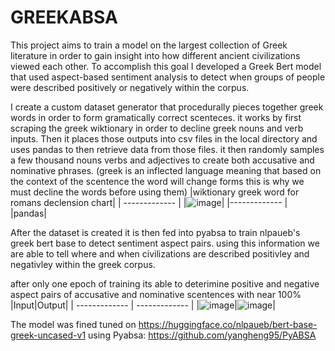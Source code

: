 # GREEKABSA
This project aims to train a model on the largest collection of Greek literature in order to gain insight into how different ancient civilizations viewed each other.
To accomplish this goal I developed a Greek Bert model that used aspect-based sentiment analysis to detect when groups of people were described positively or negatively within the corpus.

I create a custom dataset generator that procedurally pieces together greek words in order to form gramatically correct scenteces. it works by first scraping the greek wiktionary in order to decline greek nouns and verb inputs. Then it places those outputs into csv files in the local directory and uses pandas to then retrieve data from those files. it then randomly samples a few thousand nouns verbs and adjectives to create both accusative and nominative phrases.
(greek is an inflected language meaning that based on the context of the scentence the word will change forms this is why we must decline the words before using them)
|wiktionary greek word for romans declension chart|
| ------------- | 
|![image](https://user-images.githubusercontent.com/89361982/213872731-e61b0575-607b-487d-836f-8fda266e40ea.png)|
|------------- |
|pandas|

After the dataset is created it is then fed into pyabsa to train nlpaueb's greek bert base to detect sentiment aspect pairs. using this information we are able to tell where and when civilizations are described positivley and negativley within the greek corpus.


after only one epoch of training its able to deterimine positive and negative aspect pairs of accusative and nominative scentences with near 100%
|Input|Output|
| ------------- | ------------- |
|![image](https://user-images.githubusercontent.com/89361982/213872268-14ac2e58-f1d7-433f-b7ee-37f52e34f683.png)|![image](https://user-images.githubusercontent.com/89361982/213872254-8c9b0f88-d665-48f1-8415-de93eaaefe5f.png)|


The model was fined tuned on https://huggingface.co/nlpaueb/bert-base-greek-uncased-v1 using Pyabsa: https://github.com/yangheng95/PyABSA

